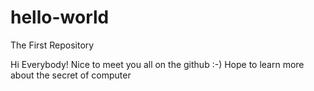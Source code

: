 # hello-world
The First Repository

Hi Everybody!
Nice to meet you all on the github :-)
Hope to learn more about the secret of computer
